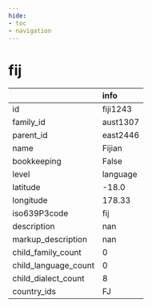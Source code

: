 ```yaml
---
hide:
- toc
- navigation
---
```

# fij
|                      | info     |
|:---------------------|:---------|
| id                   | fiji1243 |
| family_id            | aust1307 |
| parent_id            | east2446 |
| name                 | Fijian   |
| bookkeeping          | False    |
| level                | language |
| latitude             | -18.0    |
| longitude            | 178.33   |
| iso639P3code         | fij      |
| description          | nan      |
| markup_description   | nan      |
| child_family_count   | 0        |
| child_language_count | 0        |
| child_dialect_count  | 8        |
| country_ids          | FJ       |